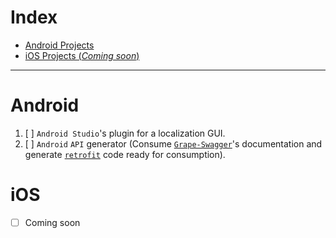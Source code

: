 # Index
 * [Android Projects](#android)
 * [iOS Projects (_Coming soon_)](#ios)

____

# Android
1. [ ] `Android Studio`'s plugin for a localization GUI.
2. [ ] `Android` `API` generator (Consume [`Grape-Swagger`][1]'s documentation and generate [`retrofit`][2] code ready for consumption).

# iOS
* [ ] Coming soon

[1]:https://github.com/tim-vandecasteele/grape-swagger
[2]:https://github.com/square/retrofit
